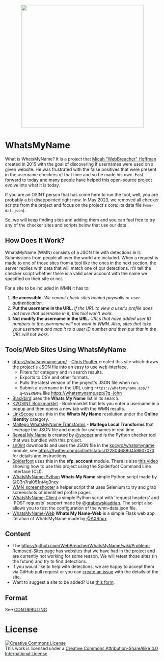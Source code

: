 <p align="center">
  <img src="https://github.com/WebBreacher/WhatsMyName/blob/main/whatsmyname.png" width="400">
</p>

# WhatsMyName

What is WhatsMyName? It is a project that [Micah "WebBreacher" Hoffman](https://webbreacher.com) created in 2015 with the goal of discovering if usernames were used on a given website. He was frustrated with the false positives that were present in the username checkers of that time and so he made his own. Fast forward to today and many people have helped this open-source project evolve into what it is today.

If you are an OSINT person that has come here to run the tool, well, you are probably a bit disappointed right now. In May 2023, we removed all checker scripts from the project and focus on the project's core: its data file (`wmn-dat.json`).

So, we will keep finding sites and adding them and you can feel free to try any of the checker sites and scripts below that use our data.


## How Does It Work?

WhatsMyName (WMN) consists of a JSON file with detections in it. Submissions from people all over the world are included. When a request is made to one of those sites from a tool like the ones in the next section, the server replies with data that will match one of our detections. It'll tell the checker script whether there is a valid user account with the name we specified on their site or not.

For a site to be included in WMN it has to:

1. **Be accessible.** _We cannot check sites behind paywalls or user authentication._
2. **Put the username in the URL.** _If the URL to view a user's profile does not have that username in it, this tool won't work._
3. **Not modify the username in the URL.** _URLs that have added user ID numbers to the username will not work in WMN. Also, sites that take your username and map it to a user ID number and then put that in the URL will not work._


## Tools/Web Sites Using WhatsMyName

* https://whatsmyname.app/ - [Chris Poulter](https://twitter.com/osintcombine) created this site which draws the project's JSON file into an easy to use web interface.
  * Filters for category and in search results.
  * Exports to CSV and other formats.
  * Pulls the latest version of the project's JSON file when run.
  * Submit a username in the URL using `https://whatsmyname.app/?q=USERNAME` like https://whatsmyname.app/?q=john
* [Blackbird](https://github.com/p1ngul1n0/blackbird) uses the **Whats My Name** list in its search.
* [K2OSINT Bookmarklet](https://github.com/K2SOsint/Bookmarklets/blob/main/WhatsMyName.js) - Bookmarklet that lets you enter a username in a popup and then opens a new tab with the WMN results.
* [LinkScope](https://github.com/AccentuSoft/LinkScope_Client) uses this in the **Whats My Name** resolution under the **Online Identity** category.
* [Maltego WhatsMyName Transforms](https://github.com/TURROKS/Maltego_WhatsMyName) - **Maltego Local Transforms** that leverage the JSON file and check for usernames in real time.
* [Reveal My Name](https://github.com/yooper/reveal-my-name) is created by [@yooper](https://github.com/yooper) and is the Python checker tool that was bundled with this project.
* [sn0int](https://github.com/kpcyrd/sn0int) downloads and uses the JSON file in the [kpcyrd/whatsmyname](https://sn0int.com/r/kpcyrd/whatsmyname) module, see https://twitter.com/sn0int/status/1228046880459907073 for details and instructions.
* [Spiderfoot](https://github.com/smicallef/spiderfoot) uses this in the **sfp_account** module. There is also [this video](https://asciinema.org/a/295923) showing how to use this project using the Spiderfoot Command Line Interface (CLI).
* [WhatsMyName-Python](https://github.com/C3n7ral051nt4g3ncy/WhatsMyName-Python) **Whats My Name** simple Python script made by [@C3n7ral051nt4g3ncy](https://github.com/C3n7ral051nt4g3ncy)
* [WMN_screenshooter](https://github.com/swedishmike/WMN_screenshooter) a helper script that uses Selenium to try and grab screenshots of identified profile pages.
* [WhatsMyName-Client](https://github.com/grabowskiadrian/WhatsMyName-Client) a simple Python script with 'request headers' and 'POST requests' support made by [@grabowskiadrian](https://github.com/grabowskiadrian). The script also allows you to test the configuration of the wmn-data.json file.
* [WhatsMyName-Web](https://github.com/AXRoux/WhatsMyName-Web) **Whats My Name-Web** is a simple Flask web app iteration of WhatsMyName made by [@AXRoux](https://github.com/AXRoux/)

## Content

* The https://github.com/WebBreacher/WhatsMyName/wiki/Problem-Removed-Sites page has websites that we have had in the project and are currently not working for some reason. We will retest those sites (in the future) and try to find detections.
* If you would like to help with detections, we are happy to accept them via GitHub pull request or you can [create an issue](https://github.com/WebBreacher/WhatsMyName/issues) with the details of the site.
* Want to suggest a site to be added? Use [this form](https://forms.office.com/r/TscnNQqrD1).


## Format

See [CONTRIBUTING](CONTRIBUTING.md)


# License

<a rel="license" href="http://creativecommons.org/licenses/by-sa/4.0/"><img alt="Creative Commons License" style="border-width:0" src="https://i.creativecommons.org/l/by-sa/4.0/88x31.png" /></a><br />This work is licensed under a <a rel="license" href="http://creativecommons.org/licenses/by-sa/4.0/">Creative Commons Attribution-ShareAlike 4.0 International License</a>.
